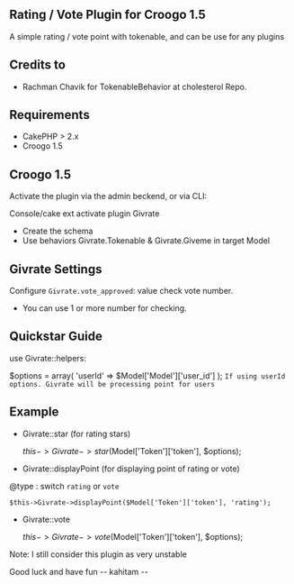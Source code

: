 Rating / Vote Plugin for Croogo 1.5
-------------------------------------------------

A simple rating / vote point with tokenable, and can be use for any plugins

Credits to
----------
* Rachman Chavik for TokenableBehavior at cholesterol Repo.

Requirements
------------

- CakePHP > 2.x
- Croogo 1.5


Croogo 1.5
----------

Activate the plugin via the admin beckend, or via CLI:

Console/cake ext activate plugin Givrate

- Create the schema
- Use behaviors Givrate.Tokenable & Givrate.Giveme in target Model


Givrate Settings
----------------

Configure `Givrate.vote_approved`: value check vote number.
* You can use 1 or more number for checking.


Quickstar Guide
---------------

use Givrate::helpers:

$options = array(
	'userId' => $Model['Model']['user_id']
);
`If using userId options. Givrate will be processing point for users`


Example
--------

* Givrate::star (for rating stars)

	$this->Givrate->star($Model['Token']['token'], $options);


* Givrate::displayPoint (for displaying point of rating or vote)

@type : switch `rating` or `vote`

	$this->Givrate->displayPoint($Model['Token']['token'], 'rating');


* Givrate::vote

	$this->Givrate->vote($Model['Token']['token'], $options);


Note: I still consider this plugin as very unstable

Good luck and have fun
-- kahitam --
